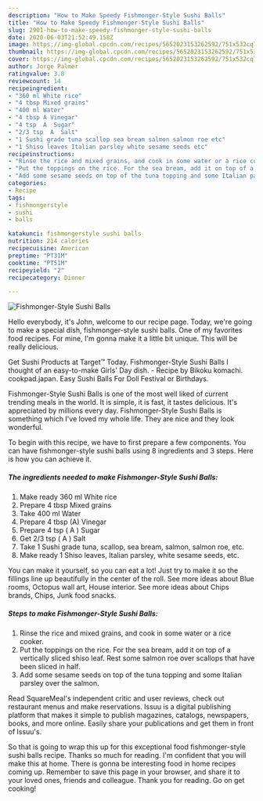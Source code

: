 ```yaml
---
description: "How to Make Speedy Fishmonger-Style Sushi Balls"
title: "How to Make Speedy Fishmonger-Style Sushi Balls"
slug: 2901-how-to-make-speedy-fishmonger-style-sushi-balls
date: 2020-06-03T21:52:49.158Z
image: https://img-global.cpcdn.com/recipes/5652023153262592/751x532cq70/fishmonger-style-sushi-balls-recipe-main-photo.jpg
thumbnail: https://img-global.cpcdn.com/recipes/5652023153262592/751x532cq70/fishmonger-style-sushi-balls-recipe-main-photo.jpg
cover: https://img-global.cpcdn.com/recipes/5652023153262592/751x532cq70/fishmonger-style-sushi-balls-recipe-main-photo.jpg
author: Jorge Palmer
ratingvalue: 3.8
reviewcount: 14
recipeingredient:
- "360 ml White rice"
- "4 tbsp Mixed grains"
- "400 ml Water"
- "4 tbsp A Vinegar"
- "4 tsp  A  Sugar"
- "2/3 tsp  A  Salt"
- "1 Sushi grade tuna scallop sea bream salmon salmon roe etc"
- "1 Shiso leaves Italian parsley white sesame seeds etc"
recipeinstructions:
- "Rinse the rice and mixed grains, and cook in some water or a rice cooker."
- "Put the toppings on the rice. For the sea bream, add it on top of a vertically sliced shiso leaf. Rest some salmon roe over scallops that have been sliced in half."
- "Add some sesame seeds on top of the tuna topping and some Italian parsley over the salmon."
categories:
- Recipe
tags:
- fishmongerstyle
- sushi
- balls

katakunci: fishmongerstyle sushi balls 
nutrition: 214 calories
recipecuisine: American
preptime: "PT31M"
cooktime: "PT51M"
recipeyield: "2"
recipecategory: Dinner

---
```



![Fishmonger-Style Sushi Balls](https://img-global.cpcdn.com/recipes/5652023153262592/751x532cq70/fishmonger-style-sushi-balls-recipe-main-photo.jpg)

Hello everybody, it's John, welcome to our recipe page. Today, we're going to make a special dish, fishmonger-style sushi balls. One of my favorites food recipes. For mine, I'm gonna make it a little bit unique. This will be really delicious.

Get Sushi Products at Target™ Today. Fishmonger-Style Sushi Balls I thought of an easy-to-make Girls&#39; Day dish. - Recipe by Bikoku komachi. cookpad.japan. Easy Sushi Balls For Doll Festival or Birthdays.

Fishmonger-Style Sushi Balls is one of the most well liked of current trending meals in the world. It is simple, it is fast, it tastes delicious. It's appreciated by millions every day. Fishmonger-Style Sushi Balls is something which I've loved my whole life. They are nice and they look wonderful.


To begin with this recipe, we have to first prepare a few components. You can have fishmonger-style sushi balls using 8 ingredients and 3 steps. Here is how you can achieve it.

<!--inarticleads1-->

##### The ingredients needed to make Fishmonger-Style Sushi Balls:

1. Make ready 360 ml White rice
1. Prepare 4 tbsp Mixed grains
1. Take 400 ml Water
1. Prepare 4 tbsp (A) Vinegar
1. Prepare 4 tsp ( A ) Sugar
1. Get 2/3 tsp ( A ) Salt
1. Take 1 Sushi grade tuna, scallop, sea bream, salmon, salmon roe, etc.
1. Make ready 1 Shiso leaves, Italian parsley, white sesame seeds, etc.


You can make it yourself, so you can eat a lot! Just try to make it so the fillings line up beautifully in the center of the roll. See more ideas about Blue rooms, Octopus wall art, House interior. See more ideas about Chips brands, Chips, Junk food snacks. 

<!--inarticleads2-->

##### Steps to make Fishmonger-Style Sushi Balls:

1. Rinse the rice and mixed grains, and cook in some water or a rice cooker.
1. Put the toppings on the rice. For the sea bream, add it on top of a vertically sliced shiso leaf. Rest some salmon roe over scallops that have been sliced in half.
1. Add some sesame seeds on top of the tuna topping and some Italian parsley over the salmon.


Read SquareMeal&#39;s independent critic and user reviews, check out restaurant menus and make reservations. Issuu is a digital publishing platform that makes it simple to publish magazines, catalogs, newspapers, books, and more online. Easily share your publications and get them in front of Issuu&#39;s. 

So that is going to wrap this up for this exceptional food fishmonger-style sushi balls recipe. Thanks so much for reading. I'm confident that you will make this at home. There is gonna be interesting food in home recipes coming up. Remember to save this page in your browser, and share it to your loved ones, friends and colleague. Thank you for reading. Go on get cooking!
